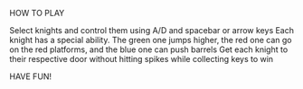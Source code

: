 HOW TO PLAY

Select knights and control them using A/D and spacebar or arrow keys
Each knight has a special ability. The green one jumps higher, the red one can go on the red platforms, and the blue one can push barrels
Get each knight to their respective door without hitting spikes while collecting keys to win

HAVE FUN!
